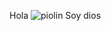 Hola
![piolin](https://github.com/MarvinMoyses/AdminBD/assets/108012771/57d6eece-a04a-4b9f-953f-b6dbd18dffb2)
Soy dios

